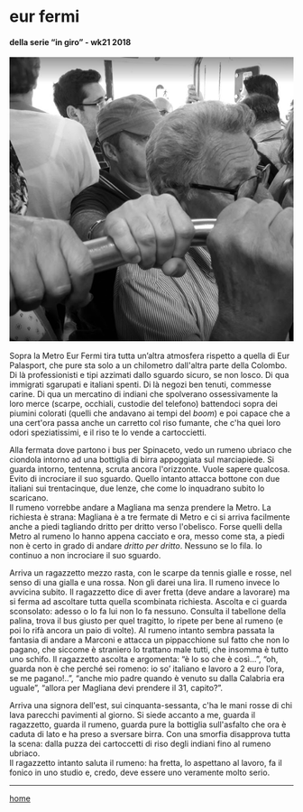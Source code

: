 # eur fermi  

#### della serie “in giro” - wk21 2018  
![](/interarete021.png?v=2 "Roma Fiumicino - manone")

Sopra la Metro Eur Fermi tira tutta un’altra atmosfera rispetto a quella di Eur Palasport, che pure sta solo a un chilometro dall'altra parte della Colombo. Di là professionisti e tipi azzimati dallo sguardo sicuro, se non losco. Di qua immigrati sgarupati e italiani spenti. Di là negozi ben tenuti, commesse carine. Di qua un mercatino di indiani che spolverano ossessivamente la loro merce (scarpe, occhiali, custodie del telefono) battendoci sopra dei piumini colorati (quelli che andavano ai tempi del *boom*) e poi capace che a una cert'ora passa anche un carretto col riso fumante, che c'ha quei loro odori speziatissimi, e il riso te lo vende a cartoccietti.  

Alla fermata dove partono i bus per Spinaceto, vedo un rumeno ubriaco che ciondola intorno ad una bottiglia di birra appoggiata sul marciapiede. Si guarda intorno, tentenna, scruta ancora l'orizzonte. Vuole sapere qualcosa. Evito di incrociare il suo sguardo. Quello intanto attacca bottone con due italiani sui trentacinque, due lenze, che come lo inquadrano subito lo scaricano.   
Il rumeno vorrebbe andare a Magliana ma senza prendere la Metro. La richiesta è strana: Magliana è a tre fermate di Metro e ci si arriva facilmente anche a piedi tagliando dritto per dritto verso l'obelisco. Forse quelli della Metro al rumeno lo hanno appena cacciato e ora, messo come sta, a piedi non è certo in grado di andare *dritto per dritto*. Nessuno se lo fila. Io continuo a non incrociare il suo sguardo.  

Arriva un ragazzetto mezzo rasta, con le scarpe da tennis gialle e rosse, nel senso di una gialla e una rossa. Non gli darei una lira. Il rumeno invece lo avvicina subito. Il ragazzetto dice di aver fretta (deve andare a lavorare) ma si ferma ad ascoltare tutta quella scombinata richiesta. Ascolta e ci guarda sconsolato: adesso o lo fa lui non lo fa nessuno. Consulta il tabellone della palina, trova il bus giusto per quel tragitto, lo ripete per bene al rumeno (e poi lo rifà ancora un paio di volte). Al rumeno intanto sembra passata la fantasia di andare a Marconi e attacca un pippacchione sul fatto che non lo pagano, che siccome è straniero lo trattano male tutti, che insomma è tutto uno schifo. Il ragazzetto ascolta e argomenta: “è lo so che è così...”, “oh, guarda non è che perché sei romeno: io so’ italiano e lavoro a 2 euro l’ora, se me pagano!..”, “anche mio padre quando è venuto su dalla Calabria era uguale”, “allora per Magliana devi prendere il 31, capito?”.   

Arriva una signora dell'est, sui cinquanta-sessanta, c'ha le mani rosse di chi lava parecchi pavimenti al giorno. Si siede accanto a me, guarda il ragazzetto, guarda il rumeno, guarda pure la bottiglia sull'asfalto che ora è caduta di lato e ha preso a sversare birra. Con una smorfia disapprova tutta la scena: dalla puzza dei cartoccetti di riso degli indiani fino al rumeno ubriaco.  
Il ragazzetto intanto saluta il rumeno: ha fretta, lo aspettano al lavoro, fa il fonico in uno studio e, credo, deve essere uno veramente molto serio.  

---  
[home](/interarete.md) 
